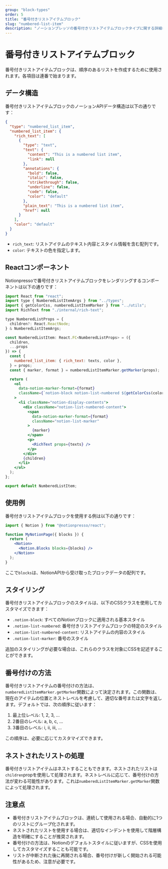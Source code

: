 ```yaml
---
group: "block-types"
order: 5
title: "番号付きリストアイテムブロック"
slug: "numbered-list-item"
description: "ノーションプレッソの番号付きリストアイテムブロックタイプに関する詳細な説明です。"
---
```


# 番号付きリストアイテムブロック

番号付きリストアイテムブロックは、順序のあるリストを作成するために使用されます。各項目は連番で始まります。

## データ構造

番号付きリストアイテムブロックのノーションAPIデータ構造は以下の通りです：

```json
{
  "type": "numbered_list_item",
  "numbered_list_item": {
    "rich_text": [
      {
        "type": "text",
        "text": {
          "content": "This is a numbered list item",
          "link": null
        },
        "annotations": {
          "bold": false,
          "italic": false,
          "strikethrough": false,
          "underline": false,
          "code": false,
          "color": "default"
        },
        "plain_text": "This is a numbered list item",
        "href": null
      }
    ],
    "color": "default"
  }
}
```

- `rich_text`: リストアイテムのテキスト内容とスタイル情報を含む配列です。
- `color`: テキストの色を指定します。

## Reactコンポーネント

Notionpressoで番号付きリストアイテムブロックをレンダリングするコンポーネントは以下の通りです：

```jsx
import React from "react";
import type { NumberedListItemArgs } from "../types";
import { getColorCss, numberedListItemMarker } from "../utils";
import RichText from "./internal/rich-text";

type NumberedListProps = {
  children?: React.ReactNode;
} & NumberedListItemArgs;

const NumberedListItem: React.FC<NumberedListProps> = ({
  children,
  ...props
}) => {
  const {
    numbered_list_item: { rich_text: texts, color },
  } = props;
  const { marker, format } = numberedListItemMarker.getMarker(props);

  return (
    <ol
      data-notion-marker-format={format}
      className={`notion-block notion-list-numbered ${getColorCss(color)}`}
    >
      <li className="notion-display-contents">
        <div className="notion-list-numbered-content">
          <span
            data-notion-marker-format={format}
            className="notion-list-marker"
          >
            {marker}
          </span>
          <p>
            <RichText props={texts} />
          </p>
        </div>
        {children}
      </li>
    </ol>
  );
};

export default NumberedListItem;
```

## 使用例

番号付きリストアイテムブロックを使用する例は以下の通りです：

```jsx
import { Notion } from "@notionpresso/react";

function MyNotionPage({ blocks }) {
  return (
    <Notion>
      <Notion.Blocks blocks={blocks} />
    </Notion>
  );
}
```

ここで`blocks`は、NotionAPIから受け取ったブロックデータの配列です。

## スタイリング

番号付きリストアイテムブロックのスタイルは、以下のCSSクラスを使用してカスタマイズできます：

- `.notion-block`: すべてのNotionブロックに適用される基本スタイル
- `.notion-list-numbered`: 番号付きリストアイテムブロックの特定のスタイル
- `.notion-list-numbered-content`: リストアイテムの内容のスタイル
- `.notion-list-marker`: 番号のスタイル

追加のスタイリングが必要な場合は、これらのクラスを対象にCSSを記述することができます。

## 番号付けの方法

番号付きリストアイテムの番号付けの方法は、`numberedListItemMarker.getMarker`関数によって決定されます。この関数は、現在のアイテムの位置とネストレベルを考慮して、適切な番号または文字を返します。デフォルトでは、次の順序に従います：

1. 最上位レベル: 1, 2, 3, ...
2. 2番目のレベル: a, b, c, ...
3. 3番目のレベル: i, ii, iii, ...

この順序は、必要に応じてカスタマイズできます。

## ネストされたリストの処理

番号付きリストアイテムはネストすることもできます。ネストされたリストは`children`propを使用して処理されます。ネストレベルに応じて、番号付けの方法が変わる可能性があります。これは`numberedListItemMarker.getMarker`関数によって処理されます。

## 注意点

- 番号付きリストアイテムブロックは、連続して使用される場合、自動的に1つのリストにグループ化されます。
- ネストされたリストを使用する場合は、適切なインデントを使用して階層構造を明確にすることが推奨されます。
- 番号付けの方法は、Notionのデフォルトスタイルに従いますが、CSSを使用してカスタマイズすることも可能です。
- リストが中断された後に再開される場合、番号付けが新しく開始される可能性があるため、注意が必要です。

